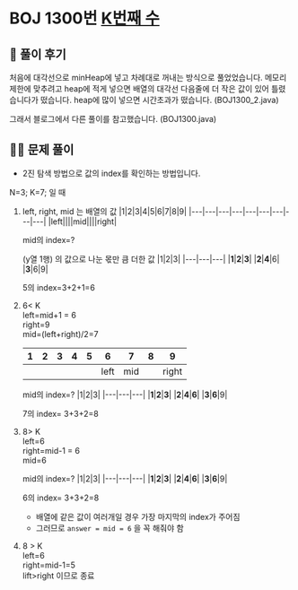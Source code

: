 # BOJ 1300번 [K번째 수](https://www.acmicpc.net/problem/1300)

## 🌈 풀이 후기
처음에 대각선으로 minHeap에 넣고 차례대로 꺼내는 방식으로 풀었었습니다.
메모리 제한에 맞추려고 heap에 적게 넣으면 배열의 대각선 다음줄에 더 작은 값이 있어 틀렸습니다가 떴습니다.
heap에 많이 넣으면 시간초과가 떴습니다. (BOJ1300_2.java)

그래서 블로그에서 다른 풀이를 참고했습니다. (BOJ1300.java)

## 👩‍🏫 문제 풀이
* 2진 탐색 방법으로 값의 index를 확인하는 방법입니다.

N=3;
K=7; 일 때

1. left, right, mid 는 배열의 값
    |1|2|3|4|5|6|7|8|9|
    |---|---|---|---|---|---|---|---|---|
    |left||||mid||||right|

    mid의 index=?

    (y열 1행) 의 값으로 나눈 몫만 큼 더한 값
    |1|2|3|
    |---|---|---|
    |__1__|__2__|__3__|
    |__2__|__4__|6|
    |__3__|6|9|

    5의 index=3+2+1=6

2. 6< K  
    left=mid+1 = 6    
    right=9  
    mid=(left+right)/2=7

    |1|2|3|4|5|6|7|8|9|
    |---|---|---|---|---|---|---|---|---|
    ||||||left|mid||right|

    mid의 index=?
    |1|2|3|
    |---|---|---|
    |__1__|__2__|__3__|
    |__2__|__4__|__6__|
    |__3__|__6__|9|

    7의 index= 3+3+2=8

3. 8> K  
    left=6  
    right=mid-1 = 6  
    mid=6

    mid의 index=?
    |1|2|3|
    |---|---|---|
    |__1__|__2__|__3__|
    |__2__|__4__|__6__|
    |__3__|__6__|9|

    6의 index= 3+3+2=8
    * 배열에 같은 값이 여러개일 경우 가장 마지막의 index가 주어짐
    * 그러므로 `answer = mid = 6` 을 꼭 해줘야 함  

4. 8 > K  
    left=6  
    right=mid-1=5  
    lift>right 이므로 종료